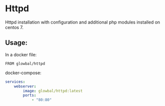 # Httpd

Httpd installation with configuration and additional php modules installed on centos 7.

## Usage:

In a docker file:

```
FROM glowbal/httpd
```

docker-compose:

```yml
services:
    webserver:
        image: glowbal/httpd:latest
        ports:
            - "80:80"
```
